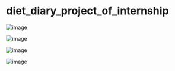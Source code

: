 # diet_diary_project_of_internship

![image](https://user-images.githubusercontent.com/55012463/121365954-b4a4c600-c956-11eb-9f58-794e4c80d2ab.png)

![image](https://user-images.githubusercontent.com/55012463/121366058-ca19f000-c956-11eb-8a45-299e4183d1fe.png)

![image](https://user-images.githubusercontent.com/55012463/121366478-25e47900-c957-11eb-87b4-e124196415d4.png)


![image](https://user-images.githubusercontent.com/55012463/121366421-1b29e400-c957-11eb-9445-db80814e24c3.png)

